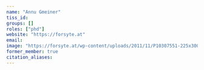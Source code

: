 ```yaml
---
name: "Annu Gmeiner"
tiss_id: 
groups: []
roles: ["phd"]
website: "https://forsyte.at"
email:
image: "https://forsyte.at/wp-content/uploads/2011/11/P10307551-225x300.jpg"
former_member: true
citation_aliases:
---
```


<!--
Your custom content goes here.
-->